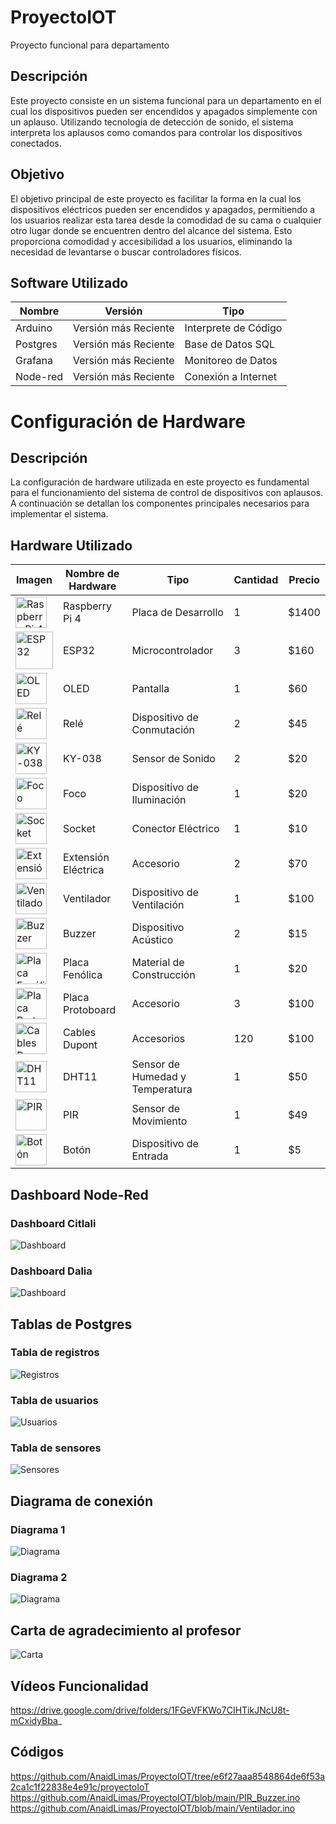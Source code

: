 # ProyectoIOT
Proyecto funcional para departamento

## Descripción
Este proyecto consiste en un sistema funcional para un departamento en el cual los dispositivos pueden ser encendidos y apagados simplemente con un aplauso. Utilizando tecnología de detección de sonido, el sistema interpreta los aplausos como comandos para controlar los dispositivos conectados.

## Objetivo
El objetivo principal de este proyecto es facilitar la forma en la cual los dispositivos eléctricos pueden ser encendidos y apagados, permitiendo a los usuarios realizar esta tarea desde la comodidad de su cama o cualquier otro lugar donde se encuentren dentro del alcance del sistema. Esto proporciona comodidad y accesibilidad a los usuarios, eliminando la necesidad de levantarse o buscar controladores físicos.

## Software Utilizado

| Nombre    | Versión           | Tipo                |
|-----------|-------------------|---------------------|
| Arduino     | Versión más Reciente | Interprete de Código |
| Postgres  | Versión más Reciente | Base de Datos SQL    |
| Grafana   | Versión más Reciente | Monitoreo de Datos   |
| Node-red  | Versión más Reciente | Conexión a Internet |

# Configuración de Hardware

## Descripción
La configuración de hardware utilizada en este proyecto es fundamental para el funcionamiento del sistema de control de dispositivos con aplausos. A continuación se detallan los componentes principales necesarios para implementar el sistema.

## Hardware Utilizado

| Imagen                                                                 | Nombre de Hardware   | Tipo                          | Cantidad | Precio  |
|------------------------------------------------------------------------|----------------------|-------------------------------|----------|---------|
| <img src="https://m.media-amazon.com/images/I/715lLPSw2GL._AC_UF894,1000_QL80_.jpg" alt="Raspberry Pi 4" height="50px"/>     | Raspberry Pi 4       | Placa de Desarrollo           | 1        | $1400   |
| <img src="https://uelectronics.com/wp-content/uploads/AR1191-ESP32-38-Pin.jpg" alt="ESP32" height="60px"/>              | ESP32                | Microcontrolador              | 3        | $160    |
| <img src="https://esphome.io/_images/ssd1306-full.jpg" alt="OLED" height="50px"/>               | OLED                 | Pantalla                      | 1        | $60     |
| <img src="https://proserquisa.com/principal/inicio/uploads/modulo-rele.jpg" alt="Relé" height="50px"/>               | Relé                 | Dispositivo de Conmutación    | 2        | $45     |
| <img src="https://www.prometec.net/wp-content/uploads/2016/04/sensor-sonido-ky-038.jpg" alt="KY-038" height="50px"/>             | KY-038               | Sensor de Sonido              | 2        | $20     |
| <img src="https://encrypted-tbn0.gstatic.com/images?q=tbn:ANd9GcR72bsW5fJ_Yzoi3y140iJAni_YL3GibPNdmW6QuosD0ugU3fIvtoD8RDDy9YskG4LSeiA&usqp=CAU" alt="Foco" height="50px"/>               | Foco                 | Dispositivo de Iluminación    | 1        | $20     |
| <img src="https://www.vaqueiros.mx/wp-content/uploads/2023/09/socket-para-foco-volteck-de-porcelana-3-1-2-redonda-popo-15-46523-e1693607611662.jpg" alt="Socket" height="50px"/>             | Socket               | Conector Eléctrico            | 1        | $10     |
| <img src="https://encrypted-tbn0.gstatic.com/shopping?q=tbn:ANd9GcQj7ylRem2zsCZAH2h5xt8ZeS1ZcBNYsiwAo1qg38h167m-CAcFMluqgkR6OklqkTG2cD_EeRhkPWkc8_p_ya0o2t7WPIZYs7BklmjoUh5nYaqeK-PqQdvA&usqp=CAE" alt="Extensión Eléctrica" height="50px"/>| Extensión Eléctrica | Accesorio                     | 2        | $70     |
| <img src="https://i5.walmartimages.com.mx/mg/gm/3pp/asr/63f726eb-6ca9-47c6-8132-176792c8505c.795187b5f121b42a748a4de704a052e8.jpeg?odnHeight=612&odnWidth=612&odnBg=FFFFFF" alt="Ventilador" height="50px"/>        | Ventilador           | Dispositivo de Ventilación    | 1        | $100    |
| <img src="https://www.prometec.net/wp-content/uploads/2014/10/buzzer.jpg" alt="Buzzer" height="50px"/>            | Buzzer               | Dispositivo Acústico          | 2        | $15     |
| <img src="https://www.steren.com.mx/media/catalog/product/cache/295a12aacdcb0329a521cbf9876b29e7/image/1512680a5/placa-fenolica-perforada-con-pistas-de-7-5-cm-x-4-5-cm.jpg" alt="Placa Fenólica" height="50px"/>    | Placa Fenólica       | Material de Construcción      | 1        | $20     |
| <img src="https://m.media-amazon.com/images/I/61+nStDwtIL._AC_UF1000,1000_QL80_.jpg" alt="Placa Protoboard" height="50px"/>  | Placa Protoboard     | Accesorio                     | 3        | $100    |
| <img src="https://www.steren.com.mx/media/catalog/product/cache/bb0cad18a6adb5d17b0efd58f4201a2f/image/222589050/juego-de-120-cables-de-20-cm-tipo-dupont.jpg" alt="Cables Dupont" height="50px"/>     | Cables Dupont        | Accesorios                    | 120      | $100    |
| <img src="https://static.wixstatic.com/media/d96bda_eb68a6df87924bafb8a2c84d4334f755~mv2.jpg/v1/fill/w_480,h_480,al_c,q_80,usm_0.66_1.00_0.01,enc_auto/d96bda_eb68a6df87924bafb8a2c84d4334f755~mv2.jpg" alt="DHT11" height="50px"/>             | DHT11                | Sensor de Humedad y Temperatura | 1     | $50     |
| <img src="https://www.steren.com.mx/media/catalog/product/cache/0236bbabe616ddcff749ccbc14f38bf2/image/19454216b/sensor-de-movimiento-pir.jpg" alt="PIR" height="50px"/>               | PIR                  | Sensor de Movimiento          | 1        | $49     |
| <img src="https://www.steren.com.mx/media/catalog/product/cache/bb0cad18a6adb5d17b0efd58f4201a2f/image/16167a140/micro-switch-de-push-con-4-terminales.jpg" alt="Botón" height="50px"/>             | Botón                | Dispositivo de Entrada        | 1        | $5      |


## Dashboard Node-Red
### Dashboard Citlali
<img src="https://github.com/AnaidLimas/ProyectoIOT/blob/main/dashCitlali.jpg?raw=true" alt="Dashboard"/>

### Dashboard Dalia
<img src="https://github.com/AnaidLimas/ProyectoIOT/blob/main/dashDali.jpg?raw=true" alt="Dashboard"/>

## Tablas de Postgres
### Tabla de registros 
<img src="https://github.com/AnaidLimas/ProyectoIOT/blob/main/registros.jpg?raw=true" alt="Registros"/>

### Tabla de usuarios
<img src="https://github.com/AnaidLimas/ProyectoIOT/blob/main/tUsers.jpg?raw=true" alt="Usuarios"/>

### Tabla de sensores
<img src="https://github.com/AnaidLimas/ProyectoIOT/blob/main/tSensors.jpg?raw=true" alt="Sensores"/>

## Diagrama de conexión
### Diagrama 1
<img src="https://github.com/AnaidLimas/ProyectoIOT/blob/main/diagrama_bb.jpg?raw=true" alt="Diagrama"/>

### Diagrama 2
<img src="https://github.com/AnaidLimas/ProyectoIOT/blob/main/diagrama%20-%20copia_bb.jpg?raw=true" alt="Diagrama"/>

## Carta de agradecimiento al profesor 
<img src="https://github.com/AnaidLimas/ProyectoIOT/blob/main/agradecimiento.jpg?raw=true" alt="Carta"/>

## Vídeos Funcionalidad 
https://drive.google.com/drive/folders/1FGeVFKWo7CIHTikJNcU8t-mCxidyBba_

## Códigos
https://github.com/AnaidLimas/ProyectoIOT/tree/e6f27aaa8548864de6f53a2ca1c1f22838e4e91c/proyectoIoT
https://github.com/AnaidLimas/ProyectoIOT/blob/main/PIR_Buzzer.ino
https://github.com/AnaidLimas/ProyectoIOT/blob/main/Ventilador.ino
